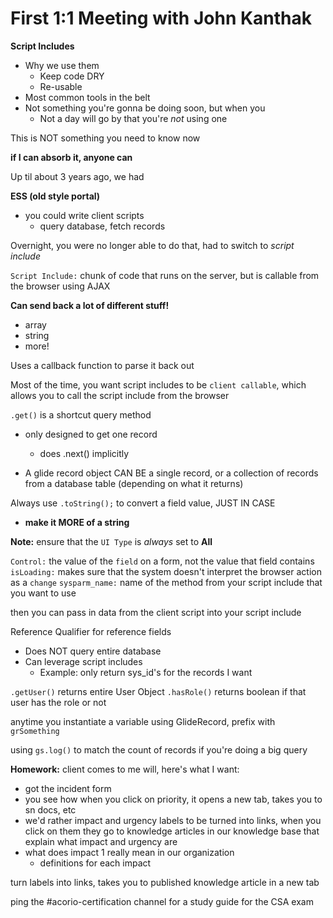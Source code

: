 # First 1:1 Meeting with John Kanthak

**Script Includes**
- Why we use them
  - Keep code DRY
  - Re-usable
- Most common tools in the belt
- Not something you're gonna be doing soon, but when you
  - Not a day will go by that you're _not_ using one

This is NOT something you need to know now

**if I can absorb it, anyone can**

Up til about 3 years ago, we had

**ESS (old style portal)**
- you could write client scripts
  - query database, fetch records

Overnight, you were no longer able to do that, had to switch to
_script include_

`Script Include:` chunk of code that runs on the server,
but is callable from the browser using AJAX

**Can send back a lot of different stuff!**
- array
- string
- more!

Uses a callback function to parse it back out

Most of the time, you want script includes to be `client callable`, which
allows you to call the script include from the browser

`.get()` is a shortcut query method
- only designed to get one record
  - does .next() implicitly


- A glide record object CAN BE a single record, or a collection of records
  from a database table (depending on what it returns)

Always use `.toString();` to convert a field value, JUST IN CASE
- **make it MORE of a string**

**Note:** ensure that the `UI Type` is _always_ set to **All**

`Control:` the value of the `field` on a form, not the value that field contains
`isLoading:` makes sure that the system doesn't interpret the browser action as a `change`
`sysparm_name:` name of the method from your script include that you want to use

then you can pass in data from the client script into your script include

Reference Qualifier for reference fields
- Does NOT query entire database
- Can leverage script includes
  - Example: only return sys_id's for the records I want

`.getUser()` returns entire User Object
`.hasRole()` returns boolean if that user has the role or not

anytime you instantiate a variable using GlideRecord, prefix with `grSomething`

using `gs.log()` to match the count of records if you're doing a big query

**Homework:**
client comes to me
will, here's what I want:

- got the incident form
- you see how when you click on priority, it opens a new tab, takes you to sn docs, etc
- we'd rather impact and urgency labels to be turned into links, when you click on them
  they go to knowledge articles in our knowledge base that explain what impact and urgency are
- what does impact 1 really mean in our organization
  - definitions for each impact

turn labels into links, takes you to published knowledge article in a new tab

ping the #acorio-certification channel for a study guide for the CSA exam

